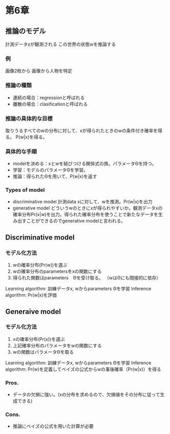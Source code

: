 # 第6章
## 推論のモデル
計測データxが観測される
この世界の状態wを推論する

### 例
画像2枚から
画像から人物を特定

### 推論の種類
- 連続の場合：regressionと呼ばれる
- 離散の場合：clasificationと呼ばれる

### 推論の具体的な目標
取りうるすべてのwの分布に対して、xが得られたときのwの条件付き確率を得る。
P(w|x)を得る。

### 具体的な手順
- modelを決める：xとwを結びつける関係式の族。パラメータΘを持つ。
- 学習：モデルのパラメータΘを学習。
- 推論：得られたΘを用いて、P(w|x)を返す

### Types of model
- discriminative model
計測data xに対して、wを推測。Pr(w|x)を出力
- generative model
どういうwのときにxが得られやすいか。観測データxの確率分布Pr(x|w)を出力。得られた確率分布を使うことで新たなデータを生み出すことができるのでgenerative modelと言われる。

## Discriminative model
### モデル化方法
1. wの確率分布(Pr(w))を選ぶ
1. wの確率分布のparametersをxの関数にする
1. 得られた関数はparameters　Θを受け取る。
（wはΘにも間接的に依存）

Learning algorithm: 訓練データx, wからparameters Θを学習
Inference algorithm: Pr(w|x)を評価


## Generaive model
### モデル化方法
1. xの確率分布(Pr(x))を選ぶ
1. 上記確率分布のパラメータをwの関数にする
1. wの関数はパラメータΘを取る

Learning algorithm: 訓練データx, wからparameters Θを学習
Inference algorithm: Pr(w)を定義してベイズの公式からwの事後確率（Pr(w|x)）を得る

### Pros.
- データの欠損に強い。(xの分布を求めるので、欠損値をその分布に従って生成できる)

### Cons.
- 推論にベイズの公式を用いた計算が必要
